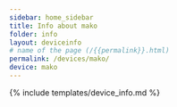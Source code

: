 ```yaml
---
sidebar: home_sidebar
title: Info about mako
folder: info
layout: deviceinfo
# name of the page (/{{permalink}}.html)
permalink: /devices/mako/
device: mako
---
```

{% include templates/device_info.md %}
